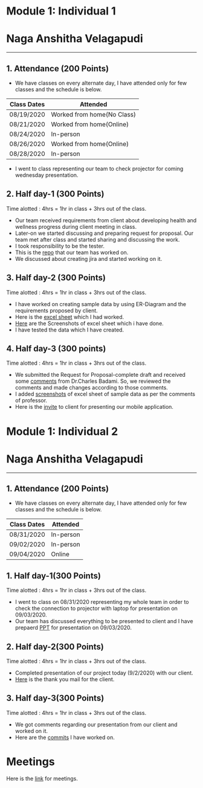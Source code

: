 # Module 1: Individual 1
# Naga Anshitha Velagapudi
---------------------------
## 1. Attendance (200 Points)
- We have classes on every alternate day, I have attended only for few classes and the schedule is below.

| Class Dates | Attended |
|----------|-------------|
| 08/19/2020 | Worked from home(No Class) |
| 08/21/2020 | Worked from home(Online) |
| 08/24/2020 | In-person |
| 08/26/2020 | Worked from home(Online) |
| 08/28/2020 | In-person |

- I went to class representing our team to check projector for coming wednesday presentation.

## 2. Half day-1 (300 Points)

Time alotted : 4hrs = 1hr in class + 3hrs out of the class.
- Our team received requirements from client about developing health and wellness progress during client meeting in class.
- Later-on we started discussing and preparing request for proposal. Our team met after class and started sharing and discussing the work.
- I took responsibility to be the tester.
- This is the [repo](https://github.com/sowmyathogiti/Healthify-NWMSU) that our team has worked on.
- We discussed about creating jira and started working on it.

## 3. Half day-2 (300 Points)

Time alotted : 4hrs = 1hr in class + 3hrs out of the class.
- I have worked on creating sample data by using ER-Diagram and the requirements proposed by client.
- Here is the [excel sheet](https://github.com/sowmyathogiti/Healthify-NWMSU/tree/master/sample_data) which I had worked.
- [Here](https://github.com/sowmyathogiti/Healthify-NWMSU/tree/master/sample_data/Screenshots%20of%20Excel%20Sheet) are the Screenshots of excel sheet which i have done.
- I have tested the data which I have created.

## 4. Half day-3 (300 points)

Time alotted : 4hrs = 1hr in class + 3hrs out of the class.
- We submitted the Request for Proposal-complete draft and received some [comments](https://nwmissouri.instructure.com/courses/32360/assignments/415542/submissions/31027) from Dr.Charles Badami. So, we reviewed the comments and made changes according to those comments.
- I added [screenshots](https://github.com/sowmyathogiti/Healthify-NWMSU/commit/3f5555dc89a998c725e39cb3874fd3ae8e2a9a51#diff-94aaf6fc31cb5c3345d693fe0dbf863d) of excel sheet of sample data as per the comments of professor.
- Here is the [invite](https://github.com/sowmyathogiti/Healthify-NWMSU/blob/master/Contributions/Invitation%20to%20Dr.Beemer) to client for presenting our mobile application.



# Module 1: Individual 2
# Naga Anshitha Velagapudi
---------------------------
## 1. Attendance (200 Points)
- We have classes on every alternate day, I have attended only for few classes and the schedule is below.

| Class Dates | Attended | 
|----------|-------------|
| 08/31/2020 | In-person |
| 09/02/2020 | In-person |
| 09/04/2020 | Online |

## 1. Half day-1(300 Points)

Time alotted : 4hrs = 1hr in class + 3hrs out of the class.
- I went to class on 08/31/2020 representing my whole team in order to check the connection to projector with laptop for presentation on 09/03/2020.
- Our team has discussed everything to be presented to client and I have prepaerd [PPT](https://github.com/sowmyathogiti/Healthify-NWMSU/blob/master/Healthify-NWMSU.pptx) 
for presentation on 09/03/2020.

## 2. Half day-2(300 Points)

Time alotted : 4hrs = 1hr in class + 3hrs out of the class.
- Completed presentation of our project today (9/2/2020) with our client.
- [Here](https://github.com/sowmyathogiti/Healthify-NWMSU/blob/master/Contributions/Client%20Thank%20You%20mail) is the thank you mail for the client.

## 3. Half day-3(300 Points)

Time alotted : 4hrs = 1hr in class + 3hrs out of the class.
- We got comments regarding our presentation from our client and worked on it. 
- Here are the [commits](https://github.com/sowmyathogiti/Healthify-NWMSU/commits?author=anshithavelagapudi) I have worked on.


# Meetings
Here is the [link](https://github.com/sowmyathogiti/Healthify-NWMSU/blob/master/Contributions/meetings) for meetings.
